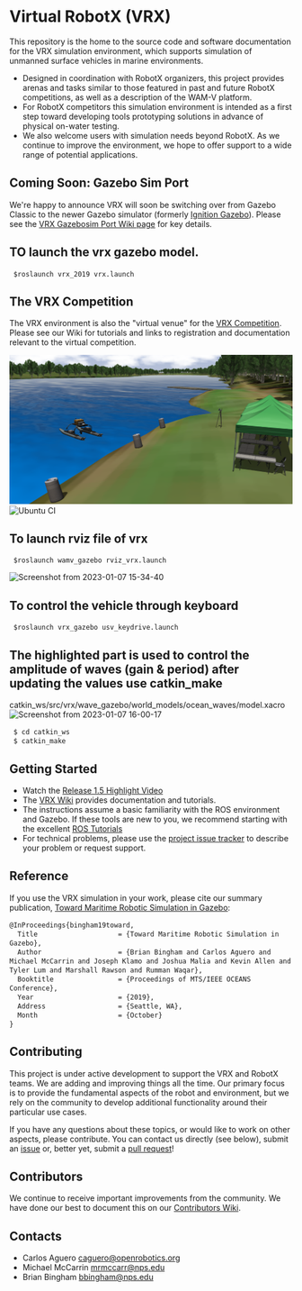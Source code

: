# Virtual RobotX (VRX)
This repository is the home to the source code and software documentation for the VRX simulation environment, which supports simulation of unmanned surface vehicles in marine environments.
* Designed in coordination with RobotX organizers, this project provides arenas and tasks similar to those featured in past and future RobotX competitions, as well as a description of the WAM-V platform.
* For RobotX competitors this simulation environment is intended as a first step toward developing tools prototyping solutions in advance of physical on-water testing.
* We also welcome users with simulation needs beyond RobotX. As we continue to improve the environment, we hope to offer support to a wide range of potential applications.

## Coming Soon: Gazebo Sim Port
We're happy to announce VRX will soon be switching over from Gazebo Classic to the newer Gazebo simulator (formerly [Ignition Gazebo](https://www.openrobotics.org/blog/2022/4/6/a-new-era-for-gazebo)). Please see the [VRX Gazebosim Port Wiki page](https://github.com/osrf/vrx/wiki/VRX-Gazebosim-Port) for key details.

## TO launch the vrx gazebo model.
     $roslaunch vrx_2019 vrx.launch

## The VRX Competition
The VRX environment is also the "virtual venue" for the [VRX Competition](https://github.com/osrf/vrx/wiki). Please see our Wiki for tutorials and links to registration and documentation relevant to the virtual competition. 

![VRX](images/sydney_regatta.png)
![Ubuntu CI](https://github.com/osrf/vrx/workflows/Ubuntu%20CI/badge.svg)

## To launch rviz file of vrx

     $roslaunch wamv_gazebo rviz_vrx.launch
   ![Screenshot from 2023-01-07 15-34-40](https://user-images.githubusercontent.com/121598999/211145009-234bfc54-01a1-437c-97ce-b65144890af1.png)

## To control the vehicle through keyboard
     $roslaunch vrx_gazebo usv_keydrive.launch

## The highlighted part is used to control the amplitude of waves (gain & period) after updating the values use catkin_make
   catkin_ws/src/vrx/wave_gazebo/world_models/ocean_waves/model.xacro
![Screenshot from 2023-01-07 16-00-17](https://user-images.githubusercontent.com/121598999/211145893-d7576aa3-7421-4310-a607-e3a51c8f1b9c.png)

     $ cd catkin_ws
     $ catkin_make


## Getting Started

 * Watch the [Release 1.5 Highlight Video](https://youtu.be/-2BP2P3CHYw)
 * The [VRX Wiki](https://github.com/osrf/vrx/wiki) provides documentation and tutorials.
 * The instructions assume a basic familiarity with the ROS environment and Gazebo.  If these tools are new to you, we recommend starting with the excellent [ROS Tutorials](http://wiki.ros.org/ROS/Tutorials)
 * For technical problems, please use the [project issue tracker](https://github.com/osrf/vrx/issues) to describe your problem or request support. 

## Reference

If you use the VRX simulation in your work, please cite our summary publication, [Toward Maritime Robotic Simulation in Gazebo](https://wiki.nps.edu/display/BB/Publications?preview=/1173263776/1173263778/PID6131719.pdf): 

```
@InProceedings{bingham19toward,
  Title                    = {Toward Maritime Robotic Simulation in Gazebo},
  Author                   = {Brian Bingham and Carlos Aguero and Michael McCarrin and Joseph Klamo and Joshua Malia and Kevin Allen and Tyler Lum and Marshall Rawson and Rumman Waqar},
  Booktitle                = {Proceedings of MTS/IEEE OCEANS Conference},
  Year                     = {2019},
  Address                  = {Seattle, WA},
  Month                    = {October}
}
```

## Contributing
This project is under active development to support the VRX and RobotX teams. We are adding and improving things all the time. Our primary focus is to provide the fundamental aspects of the robot and environment, but we rely on the community to develop additional functionality around their particular use cases.

If you have any questions about these topics, or would like to work on other aspects, please contribute.  You can contact us directly (see below), submit an [issue](https://github.com/osrf/vrx/issues) or, better yet, submit a [pull request](https://github.com/osrf/vrx/pulls/)!

## Contributors

We continue to receive important improvements from the community.  We have done our best to document this on our [Contributors Wiki](https://github.com/osrf/vrx/wiki/Contributors).

## Contacts

 * Carlos Aguero <caguero@openrobotics.org>
 * Michael McCarrin <mrmccarr@nps.edu>
 * Brian Bingham <bbingham@nps.edu>
